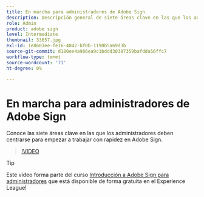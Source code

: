 ```yaml
---
title: En marcha para administradores de Adobe Sign
description: Descripción general de siete áreas clave en las que los administradores pueden empezar a trabajar rápidamente en Adobe Sign
role: Admin
product: adobe sign
level: Intermediate
thumbnail: 33657.jpg
exl-id: 1e8603ee-fe16-4842-bf0b-1190b5a69d3b
source-git-commit: d180ee4a986ea9c1bddd30387359bafdda56ffc7
workflow-type: tm+mt
source-wordcount: '71'
ht-degree: 0%

---
```


# En marcha para administradores de Adobe Sign

Conoce las siete áreas clave en las que los administradores deben centrarse para empezar a trabajar con rapidez en Adobe Sign.

>[!VIDEO](https://video.tv.adobe.com/v/33657?hidetitle=true)

>[!TIP]
>
>Este vídeo forma parte del curso [Introducción a Adobe Sign para administradores](https://experienceleague.adobe.com/?recommended=Sign-A-1-2020.2) que está disponible de forma gratuita en el Experience League!
